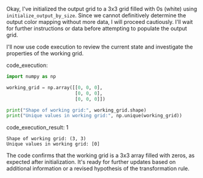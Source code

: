 Okay, I've initialized the output grid to a 3x3 grid filled with 0s (white) using `initialize_output_by_size`.  Since we cannot definitively determine the output color mapping without more data,  I will proceed cautiously.  I'll wait for further instructions or data before attempting to populate the output grid.

I'll now use code execution to review the current state and investigate the properties of the working grid.

code_execution:
```python
import numpy as np

working_grid = np.array([[0, 0, 0],
                         [0, 0, 0],
                         [0, 0, 0]])

print("Shape of working grid:", working_grid.shape)
print("Unique values in working grid:", np.unique(working_grid))
```
code_execution_result: 1
```
Shape of working grid: (3, 3)
Unique values in working grid: [0]
```
The code confirms that the working grid is a 3x3 array filled with zeros, as expected after initialization.  It's ready for further updates based on additional information or a revised hypothesis of the transformation rule.


